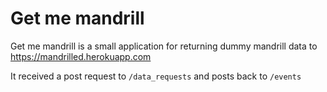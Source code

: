 # Get me mandrill

Get me mandrill is a small application for returning dummy mandrill data to
https://mandrilled.herokuapp.com

It received a post request to `/data_requests` and posts back to `/events`
